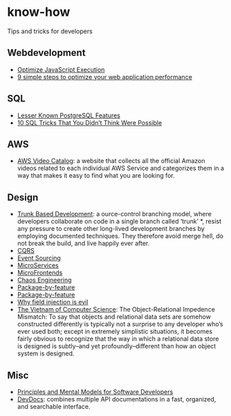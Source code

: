 # know-how
Tips and tricks for developers

## Webdevelopment

- [Optimize JavaScript Execution](https://developers.google.com/web/fundamentals/performance/rendering/optimize-javascript-execution)
- [9 simple steps to optimize your web application performance](https://dev.to/vijayjoshi/optimizing-single-page-and-web-applications-performance-4cnn)

## SQL

- [Lesser Known PostgreSQL Features](https://hakibenita.com/postgresql-unknown-features)
- [10 SQL Tricks That You Didn’t Think Were Possible](https://blog.jooq.org/10-sql-tricks-that-you-didnt-think-were-possible/)

## AWS

- [AWS Video Catalog](https://awsvideocatalog.com/): a website that collects all the official Amazon videos related to each individual AWS Service and categorizes them in a way that makes it easy to find what you are looking for.

## Design

- [Trunk Based Development](https://trunkbaseddevelopment.com/): a ource-control branching model, where developers collaborate on code in a single branch called ‘trunk’ *, resist any pressure to create other long-lived development branches by employing documented techniques. They therefore avoid merge hell, do not break the build, and live happily ever after.
- [CQRS](https://martinfowler.com/bliki/CQRS.html)
- [Event Sourcing](https://martinfowler.com/eaaDev/EventSourcing.html)
- [MicroServices](https://martinfowler.com/articles/microservices.html)
- [MicroFrontends](https://martinfowler.com/articles/micro-frontends.html)
- [Chaos Engineering](https://principlesofchaos.org/)
- [Package-by-feature](https://phauer.com/2020/package-by-feature/)
- [Package-by-feature](http://www.javapractices.com/topic/TopicAction.do?Id=205)
- [Why field injection is evil](http://olivergierke.de/2013/11/why-field-injection-is-evil/)
- [The Vietnam of Computer Science](https://blogs.tedneward.com/post/the-vietnam-of-computer-science/): The Object-Relational Impedence Mismatch: To say that objects and relational data sets are somehow constructed differently is typically not a surprise to any developer who’s ever used both; except in extremely simplistic situations, it becomes fairly obvious to recognize that the way in which a relational data store is designed is subtly–and yet profoundly–different than how an object system is designed.

## Misc

- [Principles and Mental Models for Software Developers](https://www.adamwaselnuk.com/principles-and-mental-models)
- [DevDocs](https://devdocs.io/): combines multiple API documentations in a fast, organized, and searchable interface.
